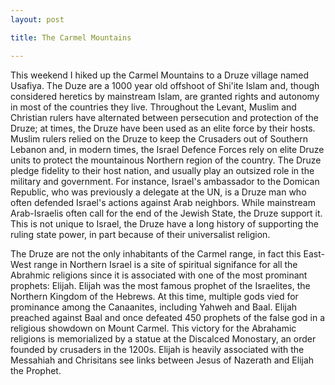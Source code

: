 ```yaml
---
layout: post

title: The Carmel Mountains

---
```


This weekend I hiked up the Carmel Mountains to a Druze village named Usafiya.
The Duze are a 1000 year old offshoot of Shi'ite Islam and, though considered
heretics by mainstream Islam, are granted rights and autonomy in most of the
countries they live. Throughout the Levant, Muslim and Christian rulers have
alternated between persecution and protection of the Druze; at times, the Druze
have been used as an elite force by their hosts. Muslim rulers relied on the
Druze to keep the Crusaders out of Southern Lebanon and, in modern times, the
Israel Defence Forces rely on elite Druze units to protect the mountainous
Northern region of the country. The Druze pledge fidelity to their host nation,
and usually play an outsized role in the military and government. For instance,
Israel's ambassador to the Domican Republic, who was previously a delegate at
the UN, is a Druze man who often defended Israel's actions against Arab
neighbors. While mainstream Arab-Israelis often call for the end of the Jewish
State, the Druze support it. This is not unique to Israel, the Druze have a
long history of supporting the ruling state power, in part because of their
universalist religion.

The Druze are not the only inhabitants of the Carmel range, in fact this
East-West range in Northern Israel is a site of spiritual signifance for all
the Abrahmic religions since it is associated with one of the most prominant
prophets: Elijah. Elijah was the most famous prophet of the Israelites, the
Northern Kingdom of the Hebrews. At this time, multiple gods vied for
prominance among the Canaanites, including Yahweh and Baal. Elijah preached
against Baal and once defeated 450 prophets of the false god in a religious
showdown on Mount Carmel. This victory for the Abrahamic religions is
memorialized by a statue at the Discalced Monostary, an order founded by
crusaders in the 1200s. Elijah is heavily associated with the Messahiah and
Chrisitans see links between Jesus of Nazerath and Elijah the Prophet.
